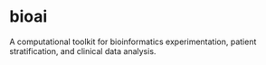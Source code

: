 # bioai
A computational toolkit for bioinformatics experimentation, patient stratification, and clinical data analysis.
